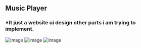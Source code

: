 
## Music Player
### *It just a website ui design other parts i am trying to implement.
![image](https://github.com/user-attachments/assets/6070b33b-1910-40df-90c3-45f90b196664)
![image](https://github.com/user-attachments/assets/fb3d6563-a0a7-4941-b3b6-790c4824151e)
![image](https://github.com/user-attachments/assets/95d7152d-c66c-4edb-b13a-6a2a1a619983)
